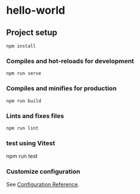 # hello-world

## Project setup
```
npm install
```

### Compiles and hot-reloads for development
```
npm run serve
```

### Compiles and minifies for production
```
npm run build
```

### Lints and fixes files
```
npm run lint
```

### test using Vitest
npm run test

### Customize configuration
See [Configuration Reference](https://cli.vuejs.org/config/).
